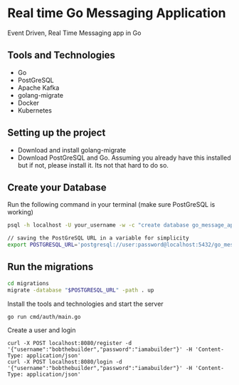 # Real time Go Messaging Application
Event Driven, Real Time Messaging app in Go

## Tools and Technologies
- Go
- PostGreSQL
- Apache Kafka
- golang-migrate
- Docker
- Kubernetes

## Setting up the project
- Download and install golang-migrate
- Download PostGreSQL and Go. Assuming you already have this installed but if not, please install it. Its not that hard to do so.

## Create your Database
Run the following command in your terminal (make sure PostGreSQL is working)
```sh
psql -h localhost -U your_username -w -c "create database go_message_app;"

// saving the PostGreSQL URL in a variable for simplicity
export POSTGRESQL_URL='postgresql://user:password@localhost:5432/go_message_app?sslmode=disable'
```

## Run the migrations
```sh
cd migrations
migrate -database "$POSTGRESQL_URL" -path . up

```


Install the tools and technologies and start the server
```sh
go run cmd/auth/main.go
```

Create a user and login
```
curl -X POST localhost:8080/register -d '{"username":"bobthebuilder","password":"iamabuilder"}' -H 'Content-Type: application/json'
curl -X POST localhost:8080/login -d '{"username":"bobthebuilder","password":"iamabuilder"}' -H 'Content-Type: application/json'
```
